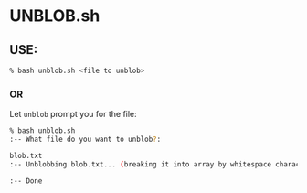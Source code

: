 # UNBLOB.sh
## USE:
```bash
% bash unblob.sh <file to unblob>
```
### OR
Let `unblob` prompt you for the file:
```bash
% bash unblob.sh
:-- What file do you want to unblob?:

blob.txt
:-- Unblobbing blob.txt... (breaking it into array by whitespace characters)

:-- Done
